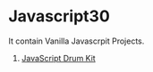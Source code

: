 # Javascript30
It contain Vanilla Javascrpit Projects.
1. [JavaScript Drum Kit](https://vjsdrumkit.netlify.app)
